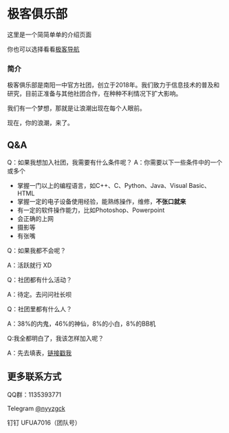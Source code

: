 # 极客俱乐部

这里是一个简简单单的介绍页面

你也可以选择看看[极客导航](https://www.open356.com/)

### 简介

极客俱乐部是南阳一中官方社团，创立于2018年。我们致力于信息技术的普及和研究，目前正准备与其他社团合作，在种种不利情况下扩大影响。

我们有一个梦想，那就是让浪潮出现在每个人眼前。

现在，你的浪潮，来了。


## Q&A

Q：如果我想加入社团，我需要有什么条件呢？
A：你需要以下一些条件中的一个或多个
- 掌握一门以上的编程语言，如C++、C、Python、Java、Visual Basic、HTML
- 掌握一定的电子设备使用经验，能熟练操作，维修，**不张口就来**
- 有一定的软件操作能力，比如Photoshop、Powerpoint
- 会正确的上网
- 摄影等
- 有张嘴

Q：如果我都不会呢？

A：活跃就行 XD

Q：社团都有什么活动？

A：待定。去问问社长呗

Q：社团里都有什么人？

A：38%的内鬼，46%的神仙，8%的小白，8%的BB机

Q:我全都明白了，我该怎样加入呢？

A：先去填表，[链接戳我](https://www.wjx.top/m/84413214.aspx)


## 更多联系方式
QQ群：1135393771

Telegram [@nyyzgck](https://t.me/nyyzgck)

钉钉 UFUA7016（团队号）
